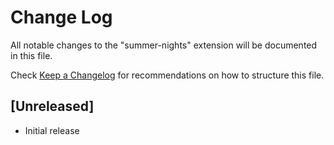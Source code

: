 # Change Log
All notable changes to the "summer-nights" extension will be documented in this file.

Check [Keep a Changelog](http://keepachangelog.com/) for recommendations on how to structure this file.

## [Unreleased]
- Initial release
